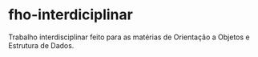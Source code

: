 # fho-interdiciplinar
Trabalho interdisciplinar feito para as matérias de Orientação a Objetos e Estrutura de Dados.
